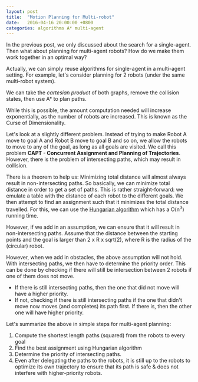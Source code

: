 ```yaml
---
layout: post
title:  "Motion Planning for Multi-robot"
date:   2016-04-16 20:00:00 +0800
categories: algorithms A* multi-agent
---
```

In the previous post, we only discussed about the search for a single-agent.
Then what about planning for multi-agent robots? How do we make them work together in an optimal way?

Actually, we can simply reuse algorithms for single-agent in a multi-agent setting.
For example, let's consider planning for 2 robots (under the same multi-robot system).

We can take the _cartesian product_ of both graphs, remove the collision states, then use A* to plan paths.

While this is possible, the amount computation needed will increase exponentially, as the number of robots are increased.
This is known as the Curse of Dimensionality.

Let's look at a slightly different problem.
Instead of trying to make Robot A move to goal A and Robot B move to goal B and so on, we allow the robots to move to any of the goal, as long as all goals are visited.
We call this problem **CAPT - Concurrent Assignment and Planning of Trajectories**.
However, there is the problem of intersecting paths, which may result in collision.

There is a theorem to help us: Minimizing total distance will almost always result in non-intersecting paths.
So basically, we can minimize total distance in order to get a set of paths.
This is rather straight-forward: we emulate a table with the distance of each robot to the different goals. We then attempt to find an assignment such that it minimizes the total distance travelled. For this, we can use the [Hungarian algorithm](https://en.wikipedia.org/wiki/Hungarian_algorithm) which has a O(n<sup>3</sup>) running time.

However, if we add in an assumption, we can ensure that it will result in non-intersecting paths.
Assume that the distance between the starting points and the goal is larger than 2 x R x sqrt(2), where R is the radius of the (circular) robot.

However, when we add in obstacles, the above assumption will not hold. With intersecting paths, we then have to determine the priority order.
This can be done by checking if there will still be intersection between 2 robots if one of them does not move.

- If there is still intersecting paths, then the one that did not move will have a higher priority.
- If not, checking if there is still intersecting paths if the one that didn't move now moves (and completes) its path first. If there is, then the other one will have higher priority.

Let's summarize the above in simple steps for multi-agent planning:

1. Compute the shortest length paths (squared) from the robots to every goal
2. Find the best assignment using Hungarian algorithm
3. Determine the priority of intersecting paths.
4. Even after delegating the paths to the robots, it is still up to the robots to optimize its own trajectory to ensure that its path is safe & does not interfere with higher-priority robots.
